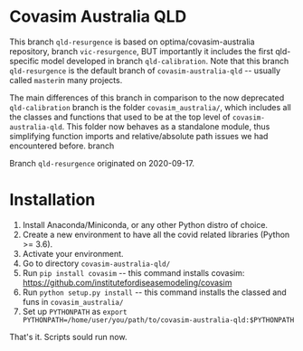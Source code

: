 # Covasim Australia QLD

This branch `qld-resurgence` is based on optima/covasim-australia repository, branch `vic-resurgence`, BUT importantly it includes the first qld-specific model developed in branch `qld-calibration`. Note that this branch `qld-resurgence` is the default branch of `covasim-australia-qld` -- usually called `master`in many projects. 

The main differences of this branch in comparison to the now deprecated `qld-calibration` branch is the folder `covasim_australia/`, which includes all the classes and functions that used to be at the top level of `covasim-australia-qld`. This folder now behaves as a standalone module, thus simplifying function imports and relative/absolute path issues we had encountered before.  branch 

Branch `qld-resurgence` originated on 2020-09-17. 

# Installation 
1. Install Anaconda/Miniconda, or any other Python distro of choice.
2. Create a new environment to have all the covid related libraries (Python >= 3.6).
3. Activate your environment.
4. Go to directory `covasim-australia-qld/`
5. Run `pip install covasim`  -- this command installs covasim: https://github.com/institutefordiseasemodeling/covasim
6. Run `python setup.py install` -- this command installs the classed and funs in `covasim_australia/`
7. Set up `PYTHONPATH` as `export PYTHONPATH=/home/user/you/path/to/covasim-australia-qld:$PYTHONPATH`

That's it. Scripts sould run now. 
